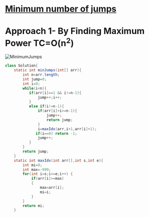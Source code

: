 # **[Minimum number of jumps](https://practice.geeksforgeeks.org/problems/minimum-number-of-jumps-1587115620/1#)**

# **Approach 1- By Finding Maximum Power** TC=O(n<sup>2</sup>)

![MinimumJumps](https://user-images.githubusercontent.com/71629248/121813971-2e58ee80-cc8c-11eb-82bf-7dc1d39e7f47.jpg)

```java
class Solution{
    static int minJumps(int[] arr){
        int n=arr.length;
        int jump=0;
        int i=0;
        while(i<n){
           if(arr[i]==1 && i!=n-1){
               jump++;i++;
           }
           else if(i!=n-1){
               if(arr[i]+i>=n-1){
                   jump++;
                   return jump;
               }
               i=maxIdx(arr,i+1,arr[i]+1);
              if(i==0) return -1;
               jump++;
           }
        }
        return jump;
    }
    static int maxIdx(int arr[],int s,int e){
        int mi=0;
		int max=-999;
		for(int i=s;i<=e;i++) {
			if(arr[i]>=max)
			{
				max=arr[i];
				mi=i;
			}
		}
		return mi;
    }
```
